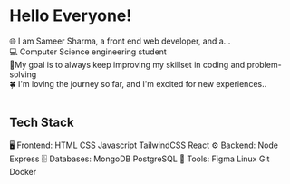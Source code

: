 # Hello Everyone! 
🌐 I am Sameer Sharma, a front end web developer, and a...<br>💻 Computer Science engineering student<br>🎯My goal is to always keep improving my skillset in coding and problem-solving<br>🍀 I'm loving the journey so far, and I'm excited for new experiences..<br><br>

## Tech Stack
🖥️ Frontend: HTML CSS Javascript TailwindCSS React
⚙️ Backend: Node Express 
🗄️ Databases: MongoDB PostgreSQL
🔧 Tools: Figma Linux Git Docker

